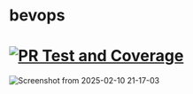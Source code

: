 # bevops

[![PR Test and Coverage](https://github.com/Ahmed-Elawad/bevops/actions/workflows/quality_gates.test.yml/badge.svg?branch=server&event=pull_request)](https://github.com/Ahmed-Elawad/bevops/actions/workflows/quality_gates.test.yml)
=======
![Screenshot from 2025-02-10 21-17-03](https://github.com/user-attachments/assets/125524ed-e6b0-4a83-abeb-dcf7210c1bbc)
